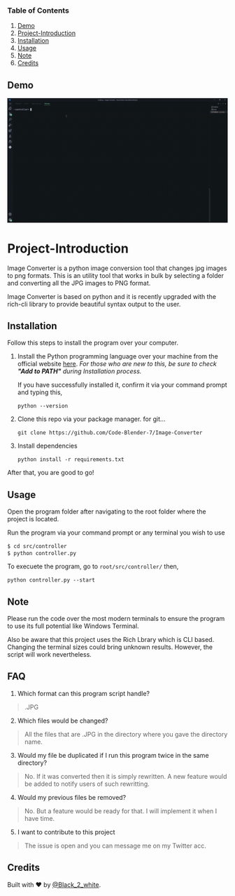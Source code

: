 
### Table of Contents
1. [Demo](#demo)
2. [Project-Introduction](#project-introduction)
3. [Installation](#installation)
4. [Usage](#usage)
5. [Note](#note)
6. [Credits](#credits)

## Demo

![](https://github.com/Code-Blender-7/assets/blob/main/Image-Converter/demo.gif)

# Project-Introduction

Image Converter is a python image conversion tool that changes jpg images to png formats. This is an utility tool that works in bulk by selecting a folder and converting all the JPG images to PNG format.

Image Converter is based on python and it is recently upgraded with the rich-cli library to provide beautiful syntax output to the user.

## Installation

Follow this steps to install the program over your computer.
1. Install the Python programming language over your machine from the official website [here](https://www.python.org/).
    _For those who are new to this, be sure to check __"Add to PATH"__ during Installation process._

    If you have successfully installed it, confirm it via your command prompt and typing this,
    ```
    python --version
    ```
2. Clone this repo via your package manager.
    for git...
    ```
    git clone https://github.com/Code-Blender-7/Image-Converter
    ```
3. Install dependencies
    ```
    python install -r requirements.txt
    ```

After that, you are good to go!

## Usage
Open the program folder after navigating to the root folder where the project is located.

Run the program via your command prompt or any terminal you wish to use
```
$ cd src/controller
$ python controller.py
```
To execuete the program, go to ```root/src/controller/``` then,
```
python controller.py --start
```

## Note
Please run the code over the most modern terminals to ensure the program to use its full potential like Windows Terminal.

Also be aware that this project uses the Rich Lbrary which is CLI based. Changing the terminal sizes could bring unknown results. However, the script will work nevertheless.


## FAQ

1. Which format can this program script handle?
> .JPG

2. Which files would be changed?
> All the files that are .JPG in the directory where you gave the directory name.

3. Would my file be duplicated if I run this program twice in the same directory?
> No. If it was converted then it is simply rewritten. A new feature would be added to notify users of such rewritting.

4. Would my previous files be removed?
> No. But a feature would be ready for that. I will implement it when I have time.

5. I want to contribute to this project
> The issue is open and you can message me on my Twitter acc.

## Credits

Built with :heart: by [@Black_2_white](https://twitter.com/@Black_2_white).

